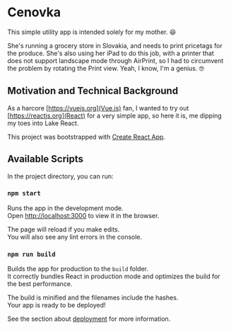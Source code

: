 # Cenovka

This simple utility app is intended solely for my mother. 😆

She's running a grocery store in Slovakia, and needs to print pricetags for the produce. She's also using her iPad to do this job, with a printer that does not support landscape mode through AirPrint, so I had to circumvent the problem by rotating the Print view. Yeah, I know, I'm a genius. 🤓

## Motivation and Technical Background

As a harcore [https://vuejs.org](Vue.js) fan, I wanted to try out [https://reactjs.org](React) for a very simple app, so here it is, me dipping my toes into Lake React.

This project was bootstrapped with [Create React App](https://github.com/facebook/create-react-app).

## Available Scripts

In the project directory, you can run:

### `npm start`

Runs the app in the development mode.<br />
Open [http://localhost:3000](http://localhost:3000) to view it in the browser.

The page will reload if you make edits.<br />
You will also see any lint errors in the console.

### `npm run build`

Builds the app for production to the `build` folder.<br />
It correctly bundles React in production mode and optimizes the build for the best performance.

The build is minified and the filenames include the hashes.<br />
Your app is ready to be deployed!

See the section about [deployment](https://facebook.github.io/create-react-app/docs/deployment) for more information.

